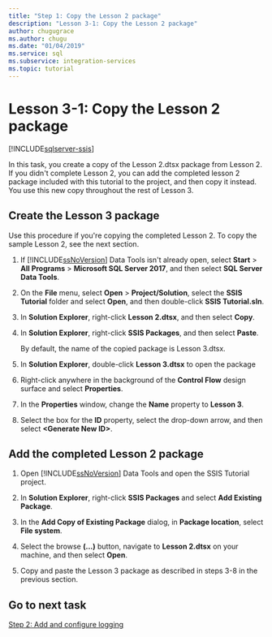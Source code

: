 ```yaml
---
title: "Step 1: Copy the Lesson 2 package"
description: "Lesson 3-1: Copy the Lesson 2 package"
author: chugugrace
ms.author: chugu
ms.date: "01/04/2019"
ms.service: sql
ms.subservice: integration-services
ms.topic: tutorial
---
```

# Lesson 3-1: Copy the Lesson 2 package

[!INCLUDE[sqlserver-ssis](../includes/applies-to-version/sqlserver-ssis.md)]



In this task, you create a copy of the Lesson 2.dtsx package from Lesson 2. If you didn't complete Lesson 2, you can add the completed lesson 2 package included with this tutorial to the project, and then copy it instead. You use this new copy throughout the rest of Lesson 3.

## Create the Lesson 3 package

Use this procedure if you're copying the completed Lesson 2.  To copy the sample Lesson 2, see the next section.

1.  If [!INCLUDE[ssNoVersion](../includes/ssnoversion-md.md)] Data Tools isn't already open, select **Start** > **All Programs** > **Microsoft SQL Server 2017**, and then select **SQL Server Data Tools**.

2.  On the **File** menu, select **Open** > **Project/Solution**, select the **SSIS Tutorial** folder and select **Open**, and then double-click **SSIS Tutorial.sln**.

3.  In **Solution Explorer**, right-click **Lesson 2.dtsx**, and then select **Copy**.

4.  In **Solution Explorer**, right-click **SSIS Packages**, and then select **Paste**.

    By default, the name of the copied package is Lesson 3.dtsx.

5.  In **Solution Explorer**, double-click **Lesson 3.dtsx** to open the package

6.  Right-click anywhere in the background of the **Control Flow** design surface and select **Properties**.

7.  In the **Properties** window, change the **Name** property to **Lesson 3**.

8.  Select the box for the **ID** property, select the drop-down arrow, and then select **\<Generate New ID>**.

## Add the completed Lesson 2 package

1.  Open [!INCLUDE[ssNoVersion](../includes/ssnoversion-md.md)] Data Tools and open the SSIS Tutorial project.

2.  In **Solution Explorer**, right-click **SSIS Packages** and select **Add Existing Package**.

3.  In the **Add Copy of Existing Package** dialog, in **Package location**, select **File system**.

4.  Select the browse **(...)** button, navigate to **Lesson 2.dtsx** on your machine, and then select **Open**.

5.  Copy and paste the Lesson 3 package as described in steps 3-8 in the previous section.  
  
## Go to next task
[Step 2: Add and configure logging](../integration-services/lesson-3-2-adding-and-configuring-logging.md)  
  
